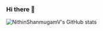 ### Hi there 👋

![NithinShanmugamV's GitHub stats](https://github-readme-stats.vercel.app/api?username=NithinShanmugamV&theme=dark&show_icons=true)

<!--
**NithinShanmugamV/NithinShanmugamV** is a ✨ _special_ ✨ repository because its `README.md` (this file) appears on your GitHub profile.

Here are some ideas to get you started:

- 🔭 I’m currently working on ...
- 🌱 I’m currently learning ...
- 👯 I’m looking to collaborate on ...
- 🤔 I’m looking for help with ...
- 💬 Ask me about ...
- 📫 How to reach me: ...
- 😄 Pronouns: ...
- ⚡ Fun fact: ...
-->
